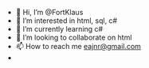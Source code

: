 - 👋 Hi, I’m @FortKlaus
- 👀 I’m interested in html, sql, c#
- 🌱 I’m currently learning c#
- 💞️ I’m looking to collaborate on html
- 📫 How to reach me eajnr@gmail.com
- 

<!---
FortKlaus/FortKlaus is a ✨ special ✨ repository because its `README.md` (this file) appears on your GitHub profile.
You can click the Preview link to take a look at your changes.
--->
